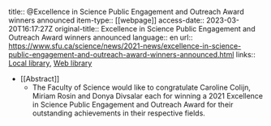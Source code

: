 title:: @Excellence in Science Public Engagement and Outreach Award winners announced
item-type:: [[webpage]]
access-date:: 2023-03-20T16:17:27Z
original-title:: Excellence in Science Public Engagement and Outreach Award winners announced
language:: en
url:: https://www.sfu.ca/science/news/2021-news/excellence-in-science-public-engagement-and-outreach-award-winners-announced.html
links:: [Local library](zotero://select/library/items/7QFVAA8R), [Web library](https://www.zotero.org/users/8784047/items/7QFVAA8R)

- [[Abstract]]
	- The Faculty of Science would like to congratulate Caroline Colijn, Miriam Rosin and Donya Divsalar each for winning a 2021 Excellence in Science Public Engagement and Outreach Award for their outstanding achievements in their respective fields.